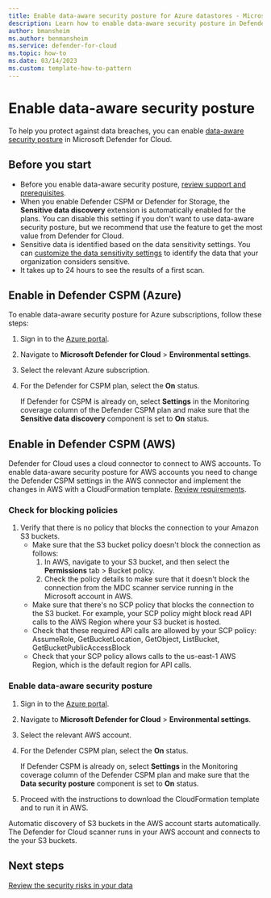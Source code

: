 ```yaml
---
title: Enable data-aware security posture for Azure datastores - Microsoft Defender for Cloud
description: Learn how to enable data-aware security posture in Defender for Cloud
author: bmansheim
ms.author: benmansheim
ms.service: defender-for-cloud
ms.topic: how-to
ms.date: 03/14/2023
ms.custom: template-how-to-pattern
---
```


# Enable data-aware security posture

To help you protect against data breaches, you can enable [data-aware security posture](data-security-posture-enable.md) in Microsoft Defender for Cloud.

## Before you start

- Before you enable data-aware security posture, [review support and prerequisites](concept-data-security-posture-prepare.md).
- When you enable Defender CSPM or Defender for Storage, the **Sensitive data discovery** extension is automatically enabled for the plans. You can disable this setting if you don't want to use data-aware security posture, but we recommend that use the feature to get the most value from Defender for Cloud.
- Sensitive data is identified based on the data sensitivity settings. You can [customize the data sensitivity settings](data-sensitivity-settings.md) to identify the data that your organization considers sensitive.
- It takes up to 24 hours to see the results of a first scan.

## Enable in Defender CSPM (Azure)

To enable data-aware security posture for Azure subscriptions, follow these steps:

1. Sign in to the [Azure portal](https://portal.azure.com). 
1. Navigate to **Microsoft Defender for Cloud** > **Environmental settings**.
1. Select the relevant Azure subscription.
1. For the Defender for CSPM plan, select the **On** status.

    If Defender for CSPM is already on, select **Settings** in the Monitoring coverage column of the Defender CSPM plan and make sure that the **Sensitive data discovery** component is set to **On** status.

## Enable in Defender CSPM (AWS)
 
Defender for Cloud uses a cloud connector to connect to AWS accounts. To enable data-aware security posture for AWS accounts you need to change the Defender CSPM settings in the AWS connector and implement the changes in AWS with a CloudFormation template. [Review requirements](concept-data-security-posture-prepare.md#scanning-aws-storage).

### Check for blocking policies

1. Verify that there is no policy that blocks the connection to your Amazon S3 buckets.
    - Make sure that the S3 bucket policy doesn't block the connection as follows:
        1. In AWS, navigate to your S3 bucket, and then select the **Permissions** tab > Bucket policy.
        2. Check the policy details to make sure that it doesn't block the connection from the MDC scanner service running in the Microsoft account in AWS.
    - Make sure that there's no SCP policy that blocks the connection to the S3 bucket. For 
example, your SCP policy might block read API calls to the AWS Region where your S3 
bucket is hosted.
    - Check that these required API calls are allowed by your SCP policy: AssumeRole, 
GetBucketLocation, GetObject, ListBucket, GetBucketPublicAccessBlock
    - Check that your SCP policy allows calls to the us-east-1 AWS Region, which is the default 
region for API calls.

### Enable data-aware security posture

1. Sign in to the [Azure portal](https://portal.azure.com). 
1. Navigate to **Microsoft Defender for Cloud** > **Environmental settings**.
1. Select the relevant AWS account.
1. For the Defender CSPM plan, select the **On** status.

    If Defender CSPM is already on, select **Settings** in the Monitoring coverage column of the Defender CSPM plan and make sure that the **Data security posture** component is set to **On** status.

1. Proceed with the instructions to download the CloudFormation template and to run it in AWS.

Automatic discovery of S3 buckets in the AWS account starts automatically. The Defender for Cloud scanner runs in your AWS account and connects to the your S3 buckets.

## Next steps

[Review the security risks in your data](data-security-review-risks.md)